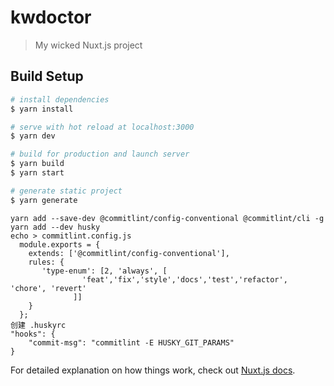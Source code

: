 # kwdoctor

> My wicked Nuxt.js project

## Build Setup

```bash
# install dependencies
$ yarn install

# serve with hot reload at localhost:3000
$ yarn dev

# build for production and launch server
$ yarn build
$ yarn start

# generate static project
$ yarn generate
```
```
yarn add --save-dev @commitlint/config-conventional @commitlint/cli -g
yarn add --dev husky
echo > commitlint.config.js
  module.exports = {
    extends: ['@commitlint/config-conventional'],
    rules: {
       'type-enum': [2, 'always', [
                'feat','fix','style','docs','test','refactor', 'chore', 'revert'
              ]]
    }
  };
创建 .huskyrc
"hooks": {
    "commit-msg": "commitlint -E HUSKY_GIT_PARAMS"
}
```
For detailed explanation on how things work, check out [Nuxt.js docs](https://nuxtjs.org).
